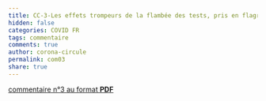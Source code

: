 ```yaml
---
title: CC-3-Les effets trompeurs de la flambée des tests, pris en flagrant délit
hidden: false
categories: COVID FR
tags: commentaire
comments: true
author: corona-circule
permalink: com03
share: true
---
```


<link rel="stylesheet" href="../assets/css/style.css">



[commentaire n°3 au format __PDF__](/lettres/resources/pdf/commentaire-03.pdf)

